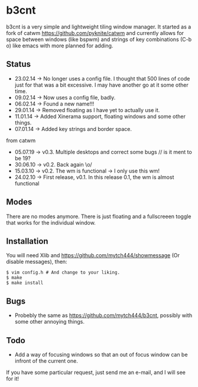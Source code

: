 b3cnt
=====

b3cnt is a very simple and lightweight tiling window manager. It started as a fork of 
catwm <https://github.com/pyknite/catwm> and currently allows for space between windows
(like bspwm) and strings of key combinations (C-b o) like emacs with more planned for adding.

Status
------
 * 23.02.14 -> No longer uses a config file. I thought that 500 lines of code just for that
    was a bit excessive. I may have another go at it some other time.
 * 09.02.14 -> Now uses a config file, badly.
 * 06.02.14 -> Found a new name!!!
 * 29.01.14 -> Removed floating as I have yet to actually use it.
 * 11.01.14 -> Added Xinerama support, floating windows and some other things.
 * 07.01.14 -> Added key strings and border space.

from catwm
 * 05.07.19 -> v0.3. Multiple desktops and correct some bugs // is it ment to be 19?
 * 30.06.10 -> v0.2. Back again \o/
 * 15.03.10 -> v0.2. The wm is functional -> I only use this wm!
 * 24.02.10 -> First release, v0.1. In this release 0.1, the wm is almost functional

Modes
-----

There are no modes anymore. There is just floating and a fullscreeen toggle that works for the individual window.

Installation
------------

You will need Xlib and <https://github.com/mytch444/showmessage> (Or disable messages),
then:

    $ vim config.h # And change to your liking.
    $ make
    $ make install

Bugs
----
 * Probebly the same as <https://github.com/mytch444/b3cnt>, possibly with some other annoying things.

Todo
----
 * Add a way of focusing windows so that an out of focus window can be infront of the current one.
 
If you have some particular request, just send me an e-mail, and I will see for it!
